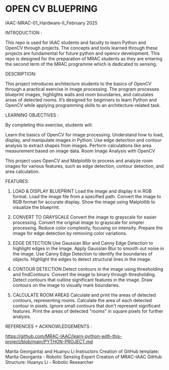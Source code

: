 # OPEN CV BLUEPRING 
IAAC-MRAC-01_Hardware-II_February 2025


INTRODUCTION :

This repo is used for IAAC students and faculty to learn Python and OpenCV through projects. The concepts and tools learned through these projects are fundamental for future python and opencv development. This repo is designed for the preparation of MRAC students as they are entering the second term of the MRAC programme which is dedicated to sensing.

DESCRIPTION:

This project introduces architecture students to the basics of OpenCV through a practical exercise in image processing. The program processes blueprint images, highlights walls and room boundaries, and calculates areas of detected rooms. It’s designed for beginners to learn Python and OpenCV while applying programming skills to an architecture-related task.

LEARNING OBJECTIVES :

By completing this exercise, students will:

Learn the basics of OpenCV for image processing.
Understand how to load, display, and manipulate images in Python.
Use edge detection and contour analysis to extract shapes from images.
Perform calculations like area measurement based on image data. Room Image Analysis with OpenCV

This project uses OpenCV and Matplotlib to process and analyze room images for various features, such as edge detection, contour detection, and area calculation.


FEATURES:

 1. LOAD & DISPLAY BLUEPRINT 
Load the image and display it in RGB format.
Load the image file from a specified path.
Convert the image to RGB format for accurate display.
Show the image using Matplotlib to visualize the blueprint.

 2. CONVERT TO GRAYSCALE
Convert the image to grayscale for easier processing.
Convert the original image to grayscale for simpler processing.
Reduce color complexity, focusing on intensity.
Prepare the image for edge detection by removing color variations.

 3. EDGE DETECTION
Use Gaussian Blur and Canny Edge Detection to highlight edges in the image.
Apply Gaussian Blur to smooth out noise in the image.
Use Canny Edge Detection to identify the boundaries of objects.
Highlight the edges to detect structural lines in the image.

 4. CONTOUR DETECTION
Detect contours in the image using thresholding and findContours.
Convert the image to binary through thresholding.
Detect contours that outline significant features in the image.
Draw contours on the image to visually mark boundaries.

 5. CALCULATE ROOM AREAS
Calculate and print the areas of detected contours, representing rooms.
Calculate the area of each detected contour in pixels.
Ignore small contours that don't represent significant features.
Print the areas of detected "rooms" in square pixels for further analysis.

REFERENCES + ACKNOWLEDGEMENTS :

https://github.com/MRAC-IAAC/learn-python-with-this-project/blob/main/PYTHON-PROJECT.md

Marita Georganta) and Huanyu Li Instructors Creation of GitHub template: Marita Georganta - Robotic Sensing Expert Creation of MRAC-IAAC GitHub Structure: Huanyu Li - Robotic Researcher
